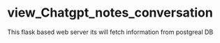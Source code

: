 # view_Chatgpt_notes_conversation
This flask based web server its will fetch information from postgreal DB

